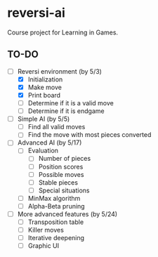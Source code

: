 # reversi-ai
Course project for Learning in Games.

## TO-DO
- [ ] Reversi environment (by 5/3)
    - [x] Initialization
    - [x] Make move
    - [x] Print board
    - [ ] Determine if it is a valid move
    - [ ] Determine if it is endgame
- [ ] Simple AI (by 5/5)
    - [ ] Find all valid moves
    - [ ] Find the move with most pieces converted
- [ ] Advanced AI (by 5/17)
    - [ ] Evaluation
        - [ ] Number of pieces
        - [ ] Position scores
        - [ ] Possible moves
        - [ ] Stable pieces
        - [ ] Special situations
    - [ ] MinMax algorithm
    - [ ] Alpha-Beta pruning
- [ ] More advanced features (by 5/24)
    - [ ] Transposition table
    - [ ] Killer moves
    - [ ] Iterative deepening
    - [ ] Graphic UI
